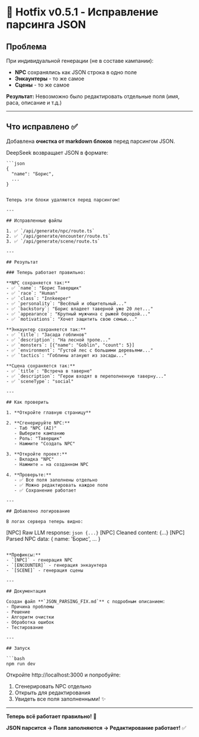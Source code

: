 # 🔧 Hotfix v0.5.1 - Исправление парсинга JSON

## Проблема

При индивидуальной генерации (не в составе кампании):
- **NPC** сохранялись как JSON строка в одно поле
- **Энкаунтеры** - то же самое
- **Сцены** - то же самое

**Результат:** Невозможно было редактировать отдельные поля (имя, раса, описание и т.д.)

---

## Что исправлено ✅

Добавлена **очистка от markdown блоков** перед парсингом JSON.

DeepSeek возвращает JSON в формате:
```
```json
{
  "name": "Борис",
  ...
}
```
```

Теперь эти блоки удаляются перед парсингом!

---

## Исправленные файлы

1. ✅ `/api/generate/npc/route.ts`
2. ✅ `/api/generate/encounter/route.ts`
3. ✅ `/api/generate/scene/route.ts`

---

## Результат

### Теперь работает правильно:

**NPC сохраняется так:**
- ✅ `name`: "Борис Таверщик"
- ✅ `race`: "Human"
- ✅ `class`: "Innkeeper"
- ✅ `personality`: "Весёлый и общительный..."
- ✅ `backstory`: "Борис владеет таверной уже 20 лет..."
- ✅ `appearance`: "Крупный мужчина с рыжей бородой..."
- ✅ `motivations`: "Хочет защитить свою семью..."

**Энкаунтер сохраняется так:**
- ✅ `title`: "Засада гоблинов"
- ✅ `description`: "На лесной тропе..."
- ✅ `monsters`: [{"name": "Goblin", "count": 5}]
- ✅ `environment`: "Густой лес с большими деревьями..."
- ✅ `tactics`: "Гоблины атакуют из засады..."

**Сцена сохраняется так:**
- ✅ `title`: "Встреча в таверне"
- ✅ `description`: "Герои входят в переполненную таверну..."
- ✅ `sceneType`: "social"

---

## Как проверить

1. **Откройте главную страницу**

2. **Сгенерируйте NPC:**
   - Таб "NPC (AI)"
   - Выберите кампанию
   - Роль: "Таверщик"
   - Нажмите "Создать NPC"

3. **Откройте проект:**
   - Вкладка "NPC"
   - Нажмите ✏️ на созданном NPC

4. **Проверьте:**
   - ✅ Все поля заполнены отдельно
   - ✅ Можно редактировать каждое поле
   - ✅ Сохранение работает

---

## Добавлено логирование

В логах сервера теперь видно:

```
[NPC] Raw LLM response: ```json {...}```
[NPC] Cleaned content: {...}
[NPC] Parsed NPC data: { name: 'Борис', ... }
```

**Префиксы:**
- `[NPC]` - генерация NPC
- `[ENCOUNTER]` - генерация энкаунтера
- `[SCENE]` - генерация сцены

---

## Документация

Создан файл **`JSON_PARSING_FIX.md`** с подробным описанием:
- Причина проблемы
- Решение
- Алгоритм очистки
- Обработка ошибок
- Тестирование

---

## Запуск

```bash
npm run dev
```

Откройте http://localhost:3000 и попробуйте:
1. Сгенерировать NPC отдельно
2. Открыть для редактирования
3. Увидеть все поля заполненными! ✨

---

**Теперь всё работает правильно!** 🎉

**JSON парсится → Поля заполняются → Редактирование работает!** ✅


